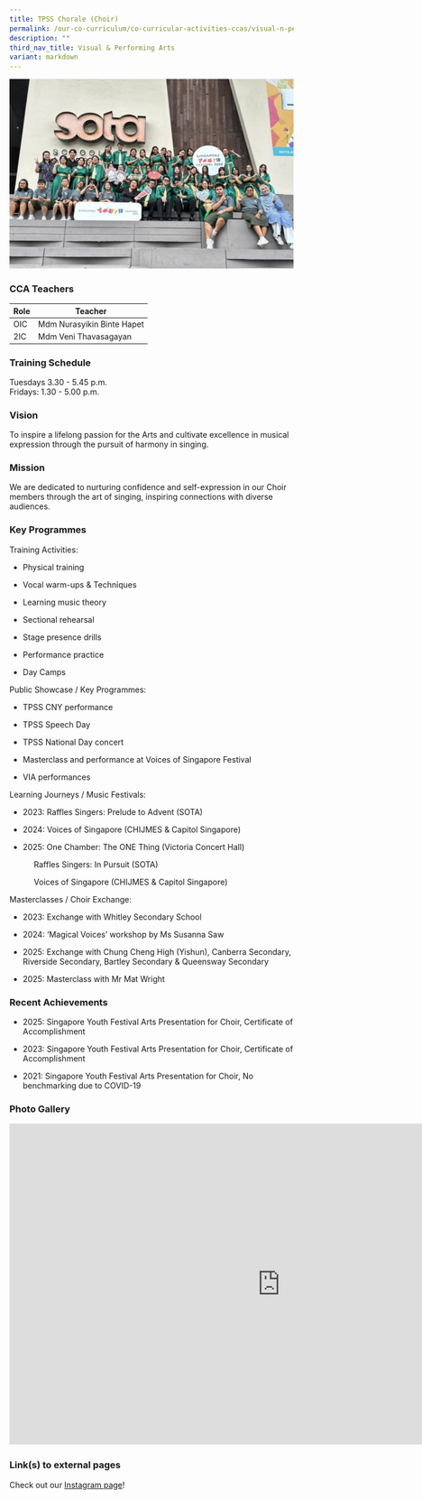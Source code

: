 ```yaml
---
title: TPSS Chorale (Choir)
permalink: /our-co-curriculum/co-curricular-activities-ccas/visual-n-performing-arts/show-choir/
description: ""
third_nav_title: Visual & Performing Arts
variant: markdown
---
```

![](/images/chorale.jpg)

### CCA Teachers

| Role | Teacher |
|---|---|
| OIC | Mdm Nurasyikin Binte Hapet |
| 2IC | Mdm Veni Thavasagayan |

### Training Schedule
Tuesdays 3.30 - 5.45 p.m.<br>Fridays: 1.30 - 5.00 p.m.

### Vision 
To inspire a lifelong passion for the Arts and cultivate excellence in musical expression through the pursuit of harmony in singing.

### Mission 
We are dedicated to nurturing confidence and self-expression in our Choir members through the art of singing, inspiring connections with diverse audiences.

### Key Programmes


Training Activities:

*   Physical training
    
*   Vocal warm-ups &amp; Techniques
    
*   Learning music theory
    
*   Sectional rehearsal
    
*   Stage presence drills
    
*   Performance practice
    
*   Day Camps
    

  

Public Showcase / Key Programmes:

*   TPSS CNY performance&nbsp;
    
*   TPSS Speech Day
    
*   TPSS National Day concert
    
*   Masterclass and performance at Voices of Singapore Festival
    
*   VIA performances
    

  

Learning Journeys / Music Festivals:

* 2023: Raffles Singers: Prelude to Advent (SOTA)

 * 2024: Voices of Singapore (CHIJMES &amp; Capitol Singapore)

* 2025: One Chamber: The ONE Thing (Victoria Concert Hall)

&nbsp;&nbsp;&nbsp;&nbsp;&nbsp;&nbsp;&nbsp;&nbsp;&nbsp;    &nbsp;Raffles Singers: In Pursuit (SOTA)&nbsp;

&nbsp;&nbsp;&nbsp;&nbsp;&nbsp;&nbsp;&nbsp;&nbsp;&nbsp;&nbsp;    Voices of Singapore (CHIJMES &amp; Capitol Singapore)

Masterclasses / Choir Exchange:

* 2023: Exchange with Whitley Secondary School

* 2024: ‘Magical Voices’ workshop by Ms Susanna Saw

* 2025: Exchange with Chung Cheng High (Yishun), Canberra Secondary, Riverside Secondary, Bartley Secondary &amp; Queensway Secondary
* 2025: Masterclass with Mr Mat Wright

### Recent Achievements

* 2025: Singapore Youth Festival Arts Presentation for Choir, Certificate of Accomplishment

  

* 2023: Singapore Youth Festival Arts Presentation for Choir, Certificate of Accomplishment

 
* 2021: Singapore Youth Festival Arts Presentation for Choir, No benchmarking due to COVID-19



### Photo Gallery 
<iframe allowfullscreen="true" height="569" width="960" frameborder="0" src="https://docs.google.com/presentation/d/e/2PACX-1vT2-DW6GnLfNcyuu7dzNBqpD447gnuDmnUuB5am-3DIHpyDZZ0KWj6-wvqViLfnvzWI8TS7EgrTnpFv/pubembed?start=true&amp;loop=true&amp;delayms=3000"></iframe>

### Link(s) to external pages
Check out our [Instagram page](https://www.instagram.com/tpsspulse/)!